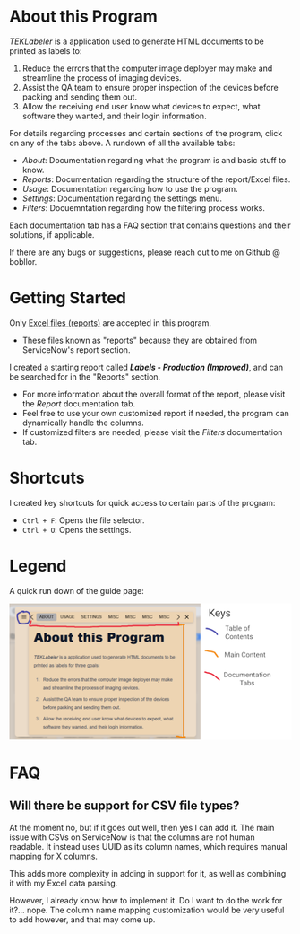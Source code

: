 # About this Program

*TEKLabeler* is a application used to generate HTML documents to be printed as labels to:

1. Reduce the errors that the computer image deployer may make and streamline the process of imaging devices.
2. Assist the QA team to ensure proper inspection of the devices before packing and sending them out.
3. Allow the receiving end user know what devices to expect, what software they wanted, and their login information.

For details regarding processes and certain sections of the program, click on any of the tabs above. A rundown of all the available tabs:

- *About*: Documentation regarding what the program is and basic stuff to know.
- *Reports*: Documentation regarding the structure of the report/Excel files.
- *Usage*: Documentation regarding how to use the program.
- *Settings*: Documentation regarding the settings menu.
- *Filters*: Docuemntation regarding how the filtering process works.

Each documentation tab has a FAQ section that contains questions and their solutions, if applicable.

If there are any bugs or suggestions, please reach out to me on Github @ bobllor.

# Getting Started

Only <u>Excel files (reports)</u> are accepted in this program.

- These files known as "reports" because they are obtained from ServiceNow's report section.

I created a starting report called ***Labels - Production (Improved)***, and can be searched for in the "Reports" section.

- For more information about the overall format of the report, please visit the *Report* documentation tab.
- Feel free to use your own customized report if needed, the program can dynamically handle the columns.
- If customized filters are needed, please visit the *Filters* documentation tab.

# Shortcuts

I created key shortcuts for quick access to certain parts of the program:

- `Ctrl + F`: Opens the file selector.
- `Ctrl + O`: Opens the settings.

# Legend

A quick run down of the guide page:

<p align="center">
    <img src="/docs/about-images/basic-legend.png" />
</p>

# FAQ

## Will there be support for CSV file types?

At the moment no, but if it goes out well, then yes I can add it. The main issue with CSVs on ServiceNow is that the columns are not human readable. It instead uses UUID as its column names, which requires manual mapping for X columns.

This adds more complexity in adding in support for it, as well as combining it with my Excel data parsing.

However, I already know how to implement it. Do I want to do the work for it?... nope. The column name mapping customization would be very useful to add however, and that may come up.